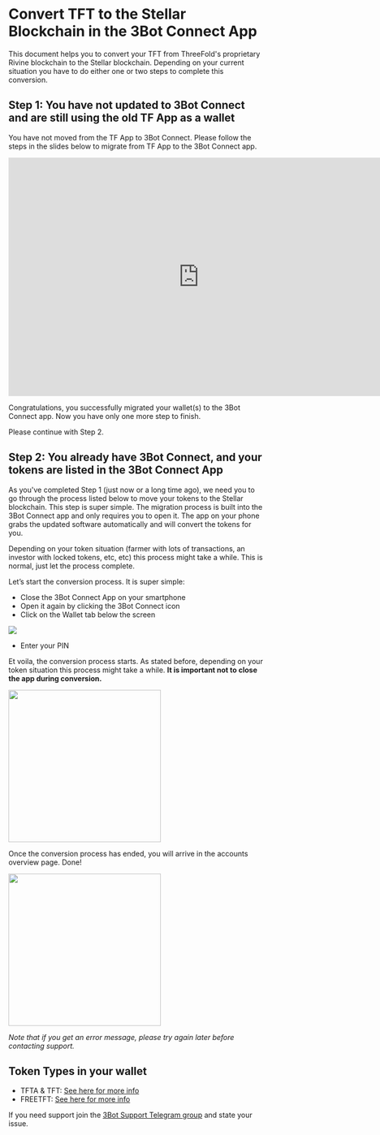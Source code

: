 # Convert TFT to the Stellar Blockchain in the 3Bot Connect App

This document helps you to convert your TFT from ThreeFold's proprietary Rivine blockchain to the Stellar blockchain. Depending on your current situation you have to do either one or two steps to complete this conversion.

## Step 1: You have not updated to 3Bot Connect and are still using the old TF App as a wallet

You have not moved from the TF App to 3Bot Connect. Please follow the steps in the slides below to migrate from TF App to the 3Bot Connect app.

<iframe src="https://docs.google.com/presentation/d/1IwcGyf6SGOsbXWVraU1OzWUX_O5W4nHobkKxkqs1ryg/embed?start=false&loop=false&delayms=10000" frameborder="0" width="750" height="470" allowfullscreen="true" mozallowfullscreen="true" webkitallowfullscreen="true"></iframe>

Congratulations, you successfully migrated your wallet(s) to the 3Bot Connect app. Now you have only one more step to finish. 

Please continue with Step 2.

## Step 2: You already have 3Bot Connect, and your tokens are listed in the 3Bot Connect App

As you've completed Step 1 (just now or a long time ago), we need you to go through the process listed below to move your tokens to the Stellar blockchain. This step is super simple. The migration process is built into the 3Bot Connect app and only requires you to open it. The app on your phone grabs the updated software automatically and will convert the tokens for you. 

Depending on your token situation (farmer with lots of transactions, an investor with locked tokens, etc, etc) this process might take a while. This is normal, just let the process complete.

Let’s start the conversion process. It  is super simple:

- Close the 3Bot Connect App on your smartphone
- Open it again by clicking the 3Bot Connect icon
- Click on the Wallet tab below the screen

![](./img/wallet_icon.jpg)

- Enter your PIN 

Et voila, the conversion process starts. As stated before, depending on your token situation this process might take a while.  **It is important not to close the app during conversion.**

<img src="img/import_wallet_stellar_mainnet.PNG" width="300">

Once the conversion process has ended, you will arrive in the accounts overview page. Done!

<img src="img/accounts_overview_stellar_mainnet.PNG" width="300">

*Note that if you get an error message, please try again later before contacting support.*

## Token Types in your wallet

- TFTA & TFT: [See here for more info](tftv1_tftv2.md)
- FREETFT: [See here for more info](freetft.md)

If you need support join the [3Bot Support Telegram group](https://t.me/tf_3_botsupport) and state your issue.
